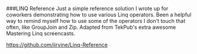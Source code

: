 ###LINQ Reference
Just a simple reference solution I wrote up for coworkers demonstrating how to use various Linq operators. Been a helpful way to remind myself how to use some of the operators I don't touch that often, like GroupJoin and Zip. Adapted from TekPub's extra awesome Mastering Linq screencasts.



https://github.com/iirvine/Linq-Reference